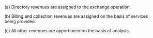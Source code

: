 (a) Directory revenues are assigned to the exchange operation.

(b) Billing and collection revenues are assigned on the basis of services being provided.

(c) All other revenues are apportioned on the basis of analysis.

